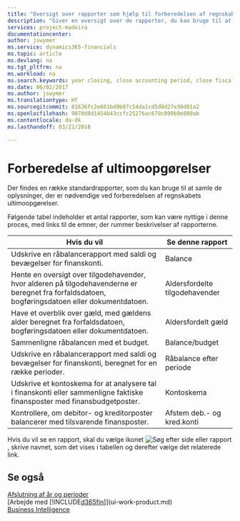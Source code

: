 ```yaml
---
title: "Oversigt over rapporter som hjælp til forberedelsen af regnskabsafslutning | Microsoft Docs"
description: "Giver en oversigt over de rapporter, du kan bruge til at samle oplysninger til udarbejdelse af virksomhedens ultimoopgørelser ved regnskabsårets afslutning."
services: project-madeira
documentationcenter: 
author: jswymer
ms.service: dynamics365-financials
ms.topic: article
ms.devlang: na
ms.tgt_pltfrm: na
ms.workload: na
ms.search.keywords: year closing, close accounting period, close fiscal year, aging, creditor payments, vendor payments, assets, liabilities, equity, analysis, reporting, financial report, business intelligence, BI, Power Bi, KPI
ms.date: 06/02/2017
ms.author: jswymer
ms.translationtype: HT
ms.sourcegitcommit: 81636fc2e661bd9b07c54da1cd5d0d27e30d01a2
ms.openlocfilehash: 9070d8d1454b43ccfc25276ac679c099b9e809ab
ms.contentlocale: da-dk
ms.lasthandoff: 03/22/2018

---
```

# <a name="preparing-closing-statements"></a>Forberedelse af ultimoopgørelser
Der findes en række standardrapporter, som du kan bruge til at samle de oplysninger, der er nødvendige ved forberedelsen af regnskabets ultimoopgørelser.

Følgende tabel indeholder et antal rapporter, som kan være nyttige i denne proces, med links til de emner, der rummer beskrivelser af rapporterne.

| Hvis du vil | Se denne rapport |
| --- | --- |
| Udskrive en råbalancerapport med saldi og bevægelser for finanskonti. |Balance |
| Hente en oversigt over tilgodehavender, hvor alderen på tilgodehavenderne er beregnet fra forfaldsdatoen, bogføringsdatoen eller dokumentdatoen. |Aldersfordelte tilgodehavender |
| Have et overblik over gæld, med gældens alder beregnet fra forfaldsdatoen, bogføringsdatoen eller dokumentdatoen. |Aldersfordelt gæld |
| Sammenligne råbalancen med et budget. |Balance/budget |
| Udskrive en råbalancerapport med saldi og bevægelser for finanskonti, beregnet for en række perioder. |Råbalance efter periode |
| Udskrive et kontoskema for at analysere tal i finanskonti eller sammenligne faktiske finansposter med finansbudgetposter. |Kontoskema |
| Kontrollere, om debitor- og kreditorposter balancerer med tilsvarende finansposter. |Afstem deb.- og kred.konti |

Hvis du vil se en rapport, skal du vælge ikonet ![Søg efter side eller rapport](media/ui-search/search_small.png "Ikonet Søg efter side eller rapport"), skrive navnet, som det vises i tabellen og derefter vælge det relaterede link.

## <a name="see-also"></a>Se også
[Afslutning af år og perioder](year-close-years-periods.md)  
[Arbejde med [!INCLUDE[d365fin](includes/d365fin_md.md)]](ui-work-product.md)  
[Business Intelligence](bi.md)


